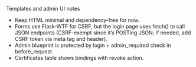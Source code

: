Templates and admin UI notes
- Keep HTML minimal and dependency-free for now.
- Forms use Flask-WTF for CSRF, but the login page uses fetch() to call JSON endpoints (CSRF-exempt since it’s POSTing JSON; if needed, add CSRF token via meta tag and header).
- Admin blueprint is protected by login + admin_required check in before_request.
- Certificates table shows bindings with revoke action.
